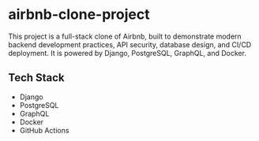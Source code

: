 # airbnb-clone-project

This project is a full-stack clone of Airbnb, built to demonstrate modern backend development practices, API security, database design, and CI/CD deployment. It is powered by Django, PostgreSQL, GraphQL, and Docker.

## Tech Stack
- Django
- PostgreSQL
- GraphQL
- Docker
- GitHub Actions
